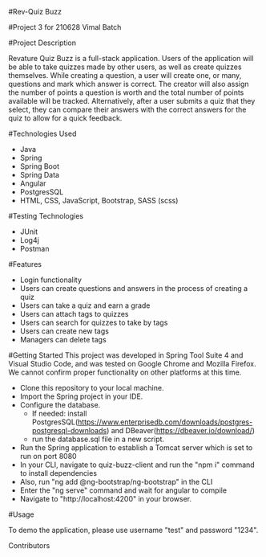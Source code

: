 #Rev-Quiz Buzz 

#Project 3 for 210628 Vimal Batch


#Project Description

Revature Quiz Buzz is a full-stack application. Users of the application will be able to take quizzes made by other users, as well as create quizzes themselves. While creating a question, a user will create one, or many, questions and mark which answer is correct. The creator will also assign the number of points a question is worth and the total number of points available will be tracked. Alternatively, after a user submits a quiz that they select, they can compare their answers with the correct answers for the quiz to allow for a quick feedback. 


#Technologies Used

- Java
- Spring
- Spring Boot
- Spring Data
- Angular
- PostgresSQL
- HTML, CSS, JavaScript, Bootstrap, SASS (scss)


#Testing Technologies

- JUnit
- Log4j
- Postman


#Features

- Login functionality
- Users can create questions and answers in the process of creating a quiz
- Users can take a quiz and earn a grade
- Users can attach tags to quizzes
- Users can search for quizzes to take by tags
- Users can create new tags
- Managers can delete tags



#Getting Started
    This project was developed in Spring Tool Suite 4 and Visual Studio Code, and was tested on Google Chrome and Mozilla Firefox. We cannot confirm proper functionality on other platforms at this time.

- Clone this repository to your local machine.
- Import the Spring project in your IDE.
- Configure the database.
    - If needed: install PostgresSQL(https://www.enterprisedb.com/downloads/postgres-postgresql-downloads) and DBeaver(https://dbeaver.io/download/)
    - run the database.sql file in a new script.
- Run the Spring application to establish a Tomcat server which is set to run on port 8080
- In your CLI, navigate to quiz-buzz-client and run the "npm i" command to install dependencies
- Also, run "ng add @ng-bootstrap/ng-bootstrap" in the CLI
- Enter the "ng serve" command and wait for angular to compile
- Navigate to "http://localhost:4200" in your browser.

#Usage

To demo the application, please use username "test" and password "1234".


Contributors
